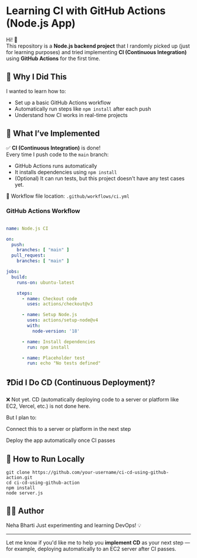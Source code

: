 # Learning CI with GitHub Actions (Node.js App)

Hi! 👋  
This repository is a **Node.js backend project** that I randomly picked up (just for learning purposes) and tried implementing **CI (Continuous Integration)** using **GitHub Actions** for the first time.

## 🧠 Why I Did This

I wanted to learn how to:
- Set up a basic GitHub Actions workflow
- Automatically run steps like `npm install` after each push
- Understand how CI works in real-time projects

## 🔧 What I’ve Implemented

✅ **CI (Continuous Integration)** is done!  
Every time I push code to the `main` branch:
- GitHub Actions runs automatically
- It installs dependencies using `npm install`
- (Optional) It can run tests, but this project doesn't have any test cases yet.

📂 Workflow file location: `.github/workflows/ci.yml`

### GitHub Actions Workflow

```yaml

name: Node.js CI

on:
  push:
    branches: [ "main" ]
  pull_request:
    branches: [ "main" ]

jobs:
  build:
    runs-on: ubuntu-latest

    steps:
      - name: Checkout code
        uses: actions/checkout@v3

      - name: Setup Node.js
        uses: actions/setup-node@v4
        with:
          node-version: '18'

      - name: Install dependencies
        run: npm install

      - name: Placeholder test
        run: echo "No tests defined"
```

## ❓Did I Do CD (Continuous Deployment)?
❌ Not yet.
CD (automatically deploying code to a server or platform like EC2, Vercel, etc.) is not done here.

But I plan to:

Connect this to a server or platform in the next step

Deploy the app automatically once CI passes

## 🏁 How to Run Locally

```
git clone https://github.com/your-username/ci-cd-using-github-action.git
cd ci-cd-using-github-action
npm install
node server.js
```

## 🧑‍💻 Author
Neha Bharti
Just experimenting and learning DevOps! 💡


---

Let me know if you'd like me to help you **implement CD** as your next step — for example, deploying automatically to an EC2 server after CI passes.





